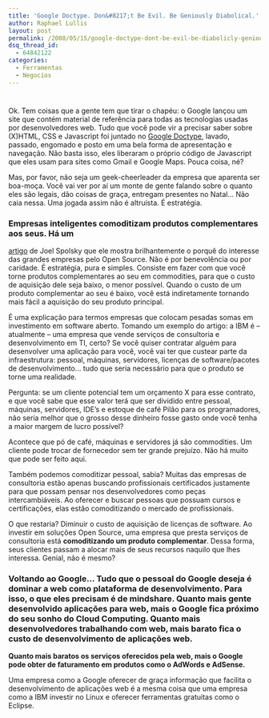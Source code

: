 ```yaml
---
title: 'Google Doctype. Don&#8217;t Be Evil. Be Geniously Diabolical.'
author: Raphael Lullis
layout: post
permalink: /2008/05/15/google-doctype-dont-be-evil-be-diabolicly-genious/
dsq_thread_id:
  - 64842122
categories:
  - Ferramentas
  - Negocios
---
```

# 

Ok. Tem coisas que a gente tem que tirar o chapéu: o Google lançou um site que contém material de referência para todas as tecnologias usadas por desenvolvedores web. Tudo que você pode vir a precisar saber sobre (X)HTML, CSS e Javascript foi juntado no [Google Doctype][1], lavado, passado, engomado e posto em uma bela forma de apresentação e navegação. Não basta isso, eles liberaram o próprio código de Javascript que eles usam para sites como Gmail e Google Maps. Pouca coisa, né?

 [1]: http://code.google.com/p/doctype/

Mas, por favor, não seja um geek-cheerleader da empresa que aparenta ser boa-moça. Você vai ver por aí um monte de gente falando sobre o quanto eles são legais, dão coisas de graça, entregam presentes no Natal… Não caia nessa. Uma jogada assim não é altruísta. É estratégia. 
### Empresas inteligentes comoditizam produtos complementares aos seus. Há um 

[artigo][2] de Joel Spolsky que ele mostra brilhantemente o porquê do interesse das grandes empresas pelo Open Source. Não é por benevolência ou por caridade. É estratégia, pura e simples. Consiste em fazer com que você torne produtos complementares ao seu em commodities, para que o custo de aquisição dele seja baixo, o menor possível. Quando o custo de um produto complementar ao seu é baixo, você está indiretamente tornando mais fácil a aquisição do seu produto principal.

 [2]: http://brazil.joelonsoftware.com/Articles/StrategyLetterV.html

É uma explicação para termos empresas que colocam pesadas somas em investimento em software aberto. Tomando um exemplo do artigo: a IBM é – atualmente – uma empresa que vende serviços de consultoria e desenvolvimento em TI, certo? Se você quiser contratar alguém para desenvolver uma aplicação para você, você vai ter que custear parte da infraestrutura: pessoal, máquinas, servidores, licenças de software/pacotes de desenvolvimento… tudo que seria necessário para que o produto se torne uma realidade.

Pergunta: se um cliente potencial tem um orçamento X para esse contrato, e que você sabe que esse valor terá que ser dividido entre pessoal, máquinas, servidores, IDE’s e estoque de café Pilão para os programadores, não seria melhor que o grosso desse dinheiro fosse gasto onde você tenha a maior margem de lucro possível?

Acontece que pó de café, máquinas e servidores já são commodities. Um cliente pode trocar de fornecedor sem ter grande prejuízo. Não há muito que pode ser feito aqui.

Também podemos comoditizar pessoal, sabia? Muitas das empresas de consultoria estão apenas buscando profissionais certificados justamente para que possam pensar nos desenvolvedores como peças intercambiáveis. Ao oferecer e buscar pessoas que possuam cursos e certificações, elas estão comoditizando o mercado de profissionais.

O que restaria? Diminuir o custo de aquisição de licenças de software. Ao investir em soluções Open Source, uma empresa que presta serviços de consultoria está **comoditizando um produto complementar**. Dessa forma, seus clientes passam a alocar mais de seus recursos naquilo que lhes interessa. Genial, não é mesmo? 
### Voltando ao Google… Tudo que o pessoal do Google deseja é dominar a web como plataforma de desenvolvimento. Para isso, o que eles precisam é de mindshare. Quanto mais gente desenvolvido aplicações para web, mais o Google fica próximo do seu sonho do Cloud Computing. Quanto mais desenvolvedores trabalhando com web, mais barato fica o custo de desenvolvimento de aplicações web. 

**Quanto mais baratos os serviços oferecidos pela web, mais o Google pode obter de faturamento em produtos como o AdWords e AdSense.**

Uma empresa como a Google oferecer de graça informação que facilita o desenvolvimento de aplicações web é a mesma coisa que uma empresa como a IBM investir no Linux e oferecer ferramentas gratuitas como o Eclipse.